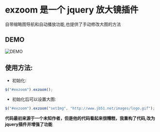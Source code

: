 # exzoom 是一个 jquery 放大镜插件
自带缩略图导航和自动播放功能,也提供了手动修改大图的方法

## DEMO
![DEMO](https://github.com/weihaipy/exzoom/raw/master/demo/demo.png "DEMO")

## 使用方法:
* 初始化: 
```javascript
$("#exzoom").exzoom();
```
* 初始化后可以设置大图:
 ```javascript
 $("#exzoom").exzoom("setImg", "http://www.jb51.net/images/logo.gif");
```  

**代码最初来源于一个未知作者，但是他的代码看起来很糟糕，我重构了代码,改为jquery插件并增强了功能**
